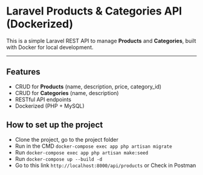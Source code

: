 
# Laravel Products & Categories API (Dockerized)

This is a simple Laravel REST API to manage **Products** and **Categories**, built with Docker for local development.

---

##  Features

- CRUD for **Products** (name, description, price, category_id)
- CRUD for **Categories** (name, description)
- RESTful API endpoints
- Dockerized (PHP + MySQL)

##  How to set up the project

- Clone the project, go to the project folder
- Run in the CMD `docker-compose exec app php artisan migrate`
- Run `docker-compose exec app php artisan make:seed`
- Run `docker-compose up --build -d `
- Go to this link `http://localhost:8000/api/products` or Check in Postman












